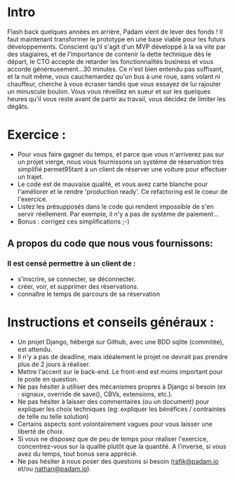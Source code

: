 # Intro

Flash back quelques années en arrière, Padam vient de lever des fonds ! Il faut maintenant transformer le prototype en une base viable pour les futurs développements. Conscient qu'il s'agit d'un MVP développé à la va vite  par des stagiaires, et de l'importance de contenir la dette technique dès le départ, le CTO accepte de retarder les fonctionnalités business et vous accorde généreusement...30 minutes.
Ce n'est bien entendu pas suffisant, et la nuit même, vous cauchemardez qu'un bus à une roue, sans volant ni chauffeur, cherche à vous écraser tandis que vous essayez de lui rajouter un minuscule boulon. Vous vous réveillez en sueur et sur les quelques heures qu'il vous reste avant de partir au travail, vous décidez de limiter les dégâts.


# Exercice :

- Pour vous faire gagner du temps, et parce que vous n'arriverez pas sur un projet vierge, nous vous fournissons un système de réservation très simplifié permet95tant à un client de réserver une voiture pour effectuer un trajet.
- Le code est de mauvaise qualité, et vous avez carte blanche pour l'améliorer et le rendre 'production ready'. Ce refactoring est le coeur de l'exercice.
- Listez les présupposés dans le code qui rendent impossible de s'en servir réellement. Par exemple, il n'y a pas de système de paiement...
- Bonus : corrigez ces simplifications ;-)


## A propos du code que nous vous fournissons:

### Il est censé permettre à un client de :

- s'inscrire, se connecter, se déconnecter.
- créer, voir, et supprimer des réservations.
- connaître le temps de parcours de sa réservation


# Instructions et conseils généraux :

- Un projet Django, hébergé sur Github, avec une BDD sqlite (commitée), est attendu.
- Il n'y a pas de deadline, mais idéalement le projet ne devrait pas prendre plus de 2 jours à réaliser.
- Mettre l'accent sur le back-end. Le front-end est moins important pour le poste en question.
- Ne pas hésiter à utiliser des mécanismes propres à Django si besoin (ex : signaux, override de save(), CBVs, extensions, etc.).
- Ne pas hésiter à laisser des commentaires (ou un document) pour expliquer les choix techniques (eg: expliquer les bénéfices / contraintes de telle ou telle solution)
- Certains aspects sont volontairement vagues pour vous laisser une liberté de choix.
- Si vous ne disposez que de peu de temps pour réaliser l'exercice, concentrez-vous sur la qualité plutôt que la quantité. A l'inverse, si vous avez du temps, tout bonus sera apprécié.
- Ne pas hésiter à nous poser des questions si besoin (rafik@padam.io et/ou nathan@padam.io).
